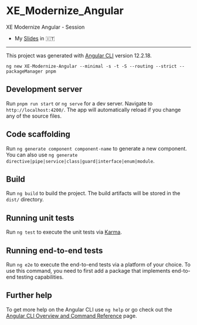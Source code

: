 # XE_Modernize_Angular

XE Modernize Angular - Session

-   My [Slides](slides.md) in 🇮🇹

---

This project was generated with [Angular CLI](https://github.com/angular/angular-cli) version 12.2.18.

```shell
ng new XE-Modernize-Angular --minimal -s -t -S --routing --strict --packageManager pnpm
```

## Development server

Run `pnpm run start` or `ng serve` for a dev server. Navigate to `http://localhost:4200/`. The app will automatically reload if you change any of the source files.

## Code scaffolding

Run `ng generate component component-name` to generate a new component. You can also use `ng generate directive|pipe|service|class|guard|interface|enum|module`.

## Build

Run `ng build` to build the project. The build artifacts will be stored in the `dist/` directory.

## Running unit tests

Run `ng test` to execute the unit tests via [Karma](https://karma-runner.github.io).

## Running end-to-end tests

Run `ng e2e` to execute the end-to-end tests via a platform of your choice. To use this command, you need to first add a package that implements end-to-end testing capabilities.

## Further help

To get more help on the Angular CLI use `ng help` or go check out the [Angular CLI Overview and Command Reference](https://angular.io/cli) page.

